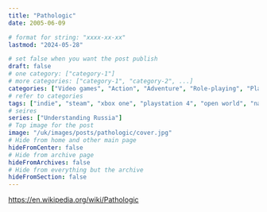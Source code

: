 ```yaml
---
title: "Pathologic"
date: 2005-06-09

# format for string: "xxxx-xx-xx"
lastmod: "2024-05-28"

# set false when you want the post publish
draft: false
# one category: ["category-1"]
# more categories: ["category-1", "category-2", ...]
categories: ["Video games", "Action", "Adventure", "Role-playing", "Plaguepunk"]
# refer to categories
tags: ["indie", "steam", "xbox one", "playstation 4", "open world", "narrative", "roleplay", "mythology", "folklore", "hton", "gnosis", "biohazard", "poison", "necro fetishism", "pandemic", "sand pest", "adaptation", "plague doctor", "isolation"]
# seires
series: ["Understanding Russia"]
# Top image for the post
image: "/uk/images/posts/pathologic/cover.jpg"
# Hide from home and other main page
hideFromCenter: false
# Hide from archive page
hideFromArchives: false
# Hide from everything but the archive
hideFromSection: false
---
```

https://en.wikipedia.org/wiki/Pathologic
<!--more-->